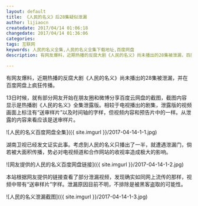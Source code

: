 ```yaml
--- 
layout: default
title: 《人民的名义》后28集疑似泄漏
author: lijiaocn
createdate: 2017/04/14 01:06:18
changedate: 2017/04/14 01:36:06
categories:
tags: 互联网
keywords: 人民的名义全集,人民的名义全集下载地址,百度网盘
description: 有网友爆料，近期热播的反腐大剧《人民的名义》尚未播出的28集被泄漏，百度网盘下载地址。

---
```


有网友爆料，近期热播的反腐大剧《人民的名义》尚未播出的28集被泄漏，并在百度网盘上疯狂传播。

13日时候，就有部分网友开始在朋友圈和微博分享百度云网盘的截图，截图内容显示是热播剧《人民的名义》全集泄露版。相较于电视播出的剧集，泄露版的视频画面上标注有“送审样片”以及时间轴的字样，但视频内容和预告片中的一样。从泄露的内容来看应该是送审样片。

![人民的名义百度网盘全集]({{ site.imgurl }}/2017-04-14-1-1.jpg)

湖南卫视已经发文证实此事。考虑到人民的名义只播出了一半，就遭遇泄漏门，倘若被大面积传播，势必对电视频道和合作网站的收视率造成极大的影响。

![网友提供的人民的名义百度网盘链接]({{ site.imgurl }}/2017-04-14-1-2.jpg)

本站根据网友提供的链接查看了部分泄漏视频，发现确实如同网上流传的那样，视频中带有“送审样片”字样。泄漏原因目前不明，不排除是被黑客盗取的可能性。

![人民的名义泄漏截图]({{ site.imgurl }}/2017-04-14-1-3.jpg)
